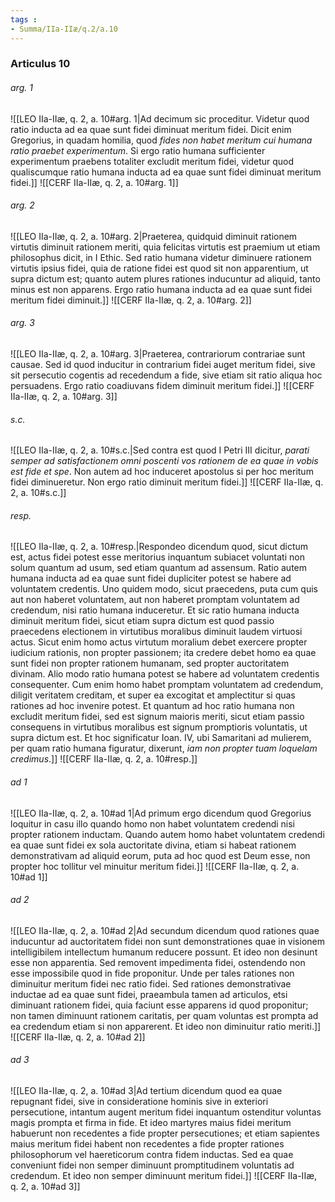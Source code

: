 ```yaml
---
tags : 
- Summa/IIa-IIæ/q.2/a.10
---
```


### Articulus 10

###### arg. 1
![[LEO IIa-IIæ, q. 2, a. 10#arg. 1|Ad decimum sic proceditur. Videtur quod ratio inducta ad ea quae sunt fidei diminuat meritum fidei. Dicit enim Gregorius, in quadam homilia, quod *fides non habet meritum cui humana ratio praebet experimentum*. Si ergo ratio humana sufficienter experimentum praebens totaliter excludit meritum fidei, videtur quod qualiscumque ratio humana inducta ad ea quae sunt fidei diminuat meritum fidei.]]
![[CERF IIa-IIæ, q. 2, a. 10#arg. 1]]

###### arg. 2
![[LEO IIa-IIæ, q. 2, a. 10#arg. 2|Praeterea, quidquid diminuit rationem virtutis diminuit rationem meriti, quia felicitas virtutis est praemium ut etiam philosophus dicit, in I Ethic. Sed ratio humana videtur diminuere rationem virtutis ipsius fidei, quia de ratione fidei est quod sit non apparentium, ut supra dictum est; quanto autem plures rationes inducuntur ad aliquid, tanto minus est non apparens. Ergo ratio humana inducta ad ea quae sunt fidei meritum fidei diminuit.]]
![[CERF IIa-IIæ, q. 2, a. 10#arg. 2]]

###### arg. 3
![[LEO IIa-IIæ, q. 2, a. 10#arg. 3|Praeterea, contrariorum contrariae sunt causae. Sed id quod inducitur in contrarium fidei auget meritum fidei, sive sit persecutio cogentis ad recedendum a fide, sive etiam sit ratio aliqua hoc persuadens. Ergo ratio coadiuvans fidem diminuit meritum fidei.]]
![[CERF IIa-IIæ, q. 2, a. 10#arg. 3]]

###### s.c.
![[LEO IIa-IIæ, q. 2, a. 10#s.c.|Sed contra est quod I Petri III dicitur, *parati semper ad satisfactionem omni poscenti vos rationem de ea quae in vobis est fide et spe*. Non autem ad hoc induceret apostolus si per hoc meritum fidei diminueretur. Non ergo ratio diminuit meritum fidei.]]
![[CERF IIa-IIæ, q. 2, a. 10#s.c.]]

###### resp.
![[LEO IIa-IIæ, q. 2, a. 10#resp.|Respondeo dicendum quod, sicut dictum est, actus fidei potest esse meritorius inquantum subiacet voluntati non solum quantum ad usum, sed etiam quantum ad assensum. Ratio autem humana inducta ad ea quae sunt fidei dupliciter potest se habere ad voluntatem credentis. Uno quidem modo, sicut praecedens, puta cum quis aut non haberet voluntatem, aut non haberet promptam voluntatem ad credendum, nisi ratio humana induceretur. Et sic ratio humana inducta diminuit meritum fidei, sicut etiam supra dictum est quod passio praecedens electionem in virtutibus moralibus diminuit laudem virtuosi actus. Sicut enim homo actus virtutum moralium debet exercere propter iudicium rationis, non propter passionem; ita credere debet homo ea quae sunt fidei non propter rationem humanam, sed propter auctoritatem divinam. Alio modo ratio humana potest se habere ad voluntatem credentis consequenter. Cum enim homo habet promptam voluntatem ad credendum, diligit veritatem creditam, et super ea excogitat et amplectitur si quas rationes ad hoc invenire potest. Et quantum ad hoc ratio humana non excludit meritum fidei, sed est signum maioris meriti, sicut etiam passio consequens in virtutibus moralibus est signum promptioris voluntatis, ut supra dictum est. Et hoc significatur Ioan. IV, ubi Samaritani ad mulierem, per quam ratio humana figuratur, dixerunt, *iam non propter tuam loquelam credimus*.]]
![[CERF IIa-IIæ, q. 2, a. 10#resp.]]

###### ad 1
![[LEO IIa-IIæ, q. 2, a. 10#ad 1|Ad primum ergo dicendum quod Gregorius loquitur in casu illo quando homo non habet voluntatem credendi nisi propter rationem inductam. Quando autem homo habet voluntatem credendi ea quae sunt fidei ex sola auctoritate divina, etiam si habeat rationem demonstrativam ad aliquid eorum, puta ad hoc quod est Deum esse, non propter hoc tollitur vel minuitur meritum fidei.]]
![[CERF IIa-IIæ, q. 2, a. 10#ad 1]]

###### ad 2
![[LEO IIa-IIæ, q. 2, a. 10#ad 2|Ad secundum dicendum quod rationes quae inducuntur ad auctoritatem fidei non sunt demonstrationes quae in visionem intelligibilem intellectum humanum reducere possunt. Et ideo non desinunt esse non apparentia. Sed removent impedimenta fidei, ostendendo non esse impossibile quod in fide proponitur. Unde per tales rationes non diminuitur meritum fidei nec ratio fidei. Sed rationes demonstrativae inductae ad ea quae sunt fidei, praeambula tamen ad articulos, etsi diminuant rationem fidei, quia faciunt esse apparens id quod proponitur; non tamen diminuunt rationem caritatis, per quam voluntas est prompta ad ea credendum etiam si non apparerent. Et ideo non diminuitur ratio meriti.]]
![[CERF IIa-IIæ, q. 2, a. 10#ad 2]]

###### ad 3
![[LEO IIa-IIæ, q. 2, a. 10#ad 3|Ad tertium dicendum quod ea quae repugnant fidei, sive in consideratione hominis sive in exteriori persecutione, intantum augent meritum fidei inquantum ostenditur voluntas magis prompta et firma in fide. Et ideo martyres maius fidei meritum habuerunt non recedentes a fide propter persecutiones; et etiam sapientes maius meritum fidei habent non recedentes a fide propter rationes philosophorum vel haereticorum contra fidem inductas. Sed ea quae conveniunt fidei non semper diminuunt promptitudinem voluntatis ad credendum. Et ideo non semper diminuunt meritum fidei.]]
![[CERF IIa-IIæ, q. 2, a. 10#ad 3]]

